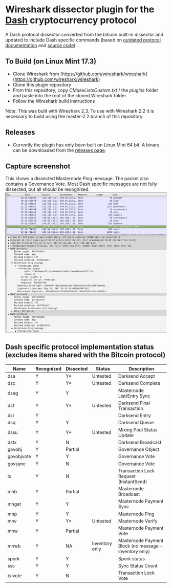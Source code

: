# Wireshark dissector plugin for the [Dash](https://www.dash.org/) cryptocurrency protocol
A Dash protocol dissector converted from the bitcoin built-in dissector and updated to include Dash specific commands (based on [outdated protocol documentation](https://github.com/dashpay/dash/blob/master/dash-docs/protocol-documentation.md) and [source code](https://github.com/dashpay/dash/blob/master/src/protocol.cpp)).

## To Build (on Linux Mint 17.3)
 - Clone Wireshark from [https://github.com/wireshark/wireshark](https://github.com/wireshark/wireshark) 
 - Clone this plugin repository
 - From this repository, copy *CMakeListsCustom.txt* / the *plugins* folder and paste into the root of the cloned Wireshark folder
 - Follow the Wireshark build instructions

Note: This was built with Wireshark 2.3.  To use with Wireshark 2.2 it is necessary to build using the master-2.2 branch of this repository

## Releases
 - Currently the plugin has only been built on Linux Mint 64 bit.  A binary can be downloaded from the [releases page](https://github.com/thephez/wireshark-plugin-dash/releases/latest).

## Capture screenshot
This shows a dissected Masternode Ping message. The packet also contains a Governance Vote.  Most Dash specific messages are not fully dissected, but all should be recognized.
![](plugins/dash/wireshark-dash-dissection.png)

## Dash specific protocol implementation status (excludes items shared with the Bitcoin protocol)
Name | Recognized | Dissected | Status | Description
--- | --- | --- | --- | ---
dsa | Y | Y* | Untested | Darksend Accept
dsc | Y | Y* | Untested | Darksend Complete
dseg | Y | Y |  | Masternode List/Entry Sync
dsf | Y | Y* | Untested | Darksend Final Transaction
dsi | Y |  |  | Darksend Entry
dsq | Y | Y |  | Darksend Queue
dssu | Y | Y* | Untested | Mixing Pool Status Update
dstx | Y | N |  | Darksend Broadcast
govobj | Y | Partial |  | Governance Object
govobjvote | Y | Y |  | Governance Vote
govsync | Y | N |  | Governance Vote
ix | Y | N |  | Transaction Lock Request (InstantSend)
mnb | Y | Partial |  | Masternode Broadcast
mnget | Y | Y |  | Masternode Payment Sync
mnp | Y | Y |  | Masternode Ping
mnv | Y | Y* | Untested | Masternode Verify
mnw | Y | Partial |  | Masternode Payment Vote
mnwb | Y | NA | Inventory only | Masternode Payment Block (no message - inventory only)
spork| Y | Y |  | Spork status
ssc | Y | Y |  | Sync Status Count
txlvote | Y | N |  | Transaction Lock Vote
